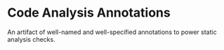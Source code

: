 # Code Analysis Annotations

An artifact of well-named and well-specified annotations to power static
analysis checks.
